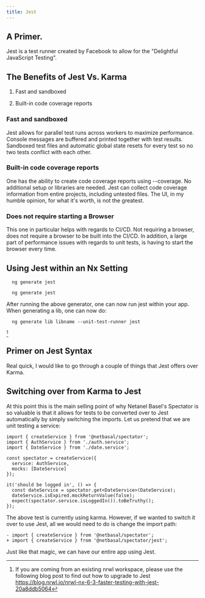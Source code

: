```yaml
---
title: Jest
---
```


 A Primer. 
----------

Jest is a test runner created by Facebook to allow for the \"Delightful
JavaScript Testing\".

 The Benefits of Jest Vs. Karma 
-------------------------------

1.  Fast and sandboxed

2.  Built-in code coverage reports

###  Fast and sandboxed 

Jest allows for parallel test runs across workers to maximize
performance. Console messages are buffered and printed together with
test results. Sandboxed test files and automatic global state resets for
every test so no two tests conflict with each other.

###  Built-in code coverage reports 

One has the ability to create code coverage reports using --coverage. No
additional setup or libraries are needed. Jest can collect code coverage
information from entire projects, including untested files. The UI, in
my humble opinion, for what it's worth, is not the greatest.

###  Does not require starting a Browser 

This one in particular helps with regards to CI/CD. Not requiring a
browser, does not require a browser to be built into the CI/CD. In
addition, a large part of performance issues with regards to unit tests,
is having to start the browser every time.

 Using Jest within an Nx Setting 
--------------------------------

      ng generate jest

      ng generate jest

After running the above generator, one can now run jest within your app.
When generating a lib, one can now do:

      ng generate lib libname --unit-test-runner jest

[^1]

 Primer on Jest Syntax 
----------------------

Real quick, I would like to go through a couple of things that Jest
offers over Karma.

Switching over from Karma to Jest
---------------------------------

At this point this is the main selling point of why Netanel Basel's
Spectator is so valuable is that it allows for tests to be converted
over to Jest automatically by simply switching the imports. Let us
pretend that we are unit testing a service:

    import { createService } from '@netbasal/spectator';
    import { AuthService } from './auth.service';
    import { DateService } from './date.service';

    const spectator = createService({
      service: AuthService,
      mocks: [DateService]
    });

    it('should be logged in', () => {
      const dateService = spectator.get<DateService>(DateService);
      dateService.isExpired.mockReturnValue(false);
      expect(spectator.service.isLoggedIn()).toBeTruthy();
    });

The above test is currently using karma. However, if we wanted to switch
it over to use Jest, all we would need to do is change the import path:

    - import { createService } from '@netbasal/spectator';
    + import { createService } from '@netbasal/spectator/jest';

Just like that magic, we can have our entire app using Jest.

[^1]: If you are coming from an existing nrwl workspace, please use the
    following blog post to find out how to upgrade to Jest
    https://blog.nrwl.io/nrwl-nx-6-3-faster-testing-with-jest-20a8ddb5064
